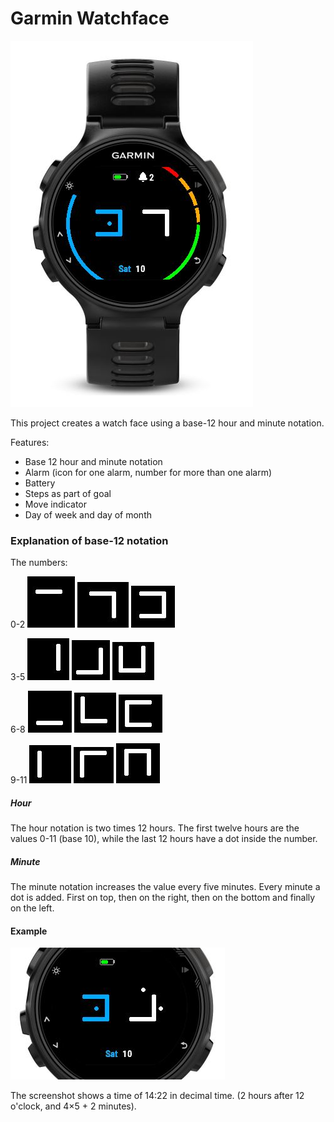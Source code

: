 
# Garmin Watchface

![Screenshot](documentation/Watch.jpg)

This project creates a watch face using a base-12 hour and minute notation.

Features:
- Base 12 hour and minute notation
- Alarm (icon for one alarm, number for more than one alarm)
- Battery
- Steps as part of goal
- Move indicator
- Day of week and day of month


### Explanation of base-12 notation

The numbers:

0-2
![0](documentation/0.JPG)
![1](documentation/1.JPG)
![2](documentation/2.JPG)

3-5
![3](documentation/3.JPG)
![4](documentation/4.JPG)
![5](documentation/5.JPG)

6-8
![6](documentation/6.JPG)
![7](documentation/7.JPG)
![8](documentation/8.JPG)

9-11
![9](documentation/9.JPG)
![10](documentation/10.JPG)
![11](documentation/11.JPG)

##### Hour

The hour notation is two times 12 hours. The first twelve hours are the values 0-11 (base 10), while the last 
12 hours have a dot inside the number.

##### Minute

The minute notation increases the value every five minutes. Every minute a dot is added. First on top, then on
the right, then on the bottom and finally on the left.


#### Example

![Example](documentation/Example.JPG)

The screenshot shows a time of 14:22 in decimal time. (2 hours after 12 o'clock, and 4×5 + 2 minutes).